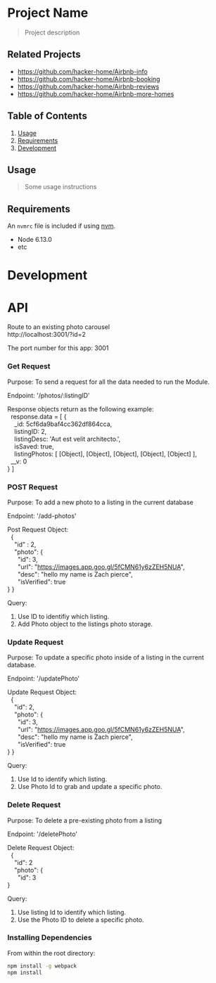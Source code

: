 # Project Name

> Project description

## Related Projects

  - https://github.com/hacker-home/Airbnb-info
  - https://github.com/hacker-home/Airbnb-booking
  - https://github.com/hacker-home/Airbnb-reviews
  - https://github.com/hacker-home/Airbnb-more-homes

## Table of Contents

1. [Usage](#Usage)
1. [Requirements](#requirements)
1. [Development](#development)

## Usage

> Some usage instructions

## Requirements

An `nvmrc` file is included if using [nvm](https://github.com/creationix/nvm).

- Node 6.13.0
- etc

# Development

# API 
Route to an existing photo carousel  
http://localhost:3001/?id=2

The port number for this app: 3001 

### Get Request 
Purpose: To send a request for all the data needed to run the Module.

Endpoint: '/photos/:listingID'

Response objects return as the following example:     
&nbsp;&nbsp;response.data = [ {  
&nbsp;&nbsp;&nbsp;&nbsp;_id: 5cf6da9baf4cc362df864cca,  
&nbsp;&nbsp;&nbsp;&nbsp;listingID: 2,  
&nbsp;&nbsp;&nbsp;&nbsp;listingDesc: 'Aut est velit architecto.',  
&nbsp;&nbsp;&nbsp;&nbsp;isSaved: true,  
&nbsp;&nbsp;&nbsp;&nbsp;listingPhotos: [ [Object], [Object], [Object], [Object], [Object] ],  
&nbsp;&nbsp;__v: 0  
     } ]

### POST Request
Purpose: To add a new photo to a listing in the current database

Endpoint: '/add-photos'


Post Request Object:   
&nbsp;&nbsp;{  
&nbsp;&nbsp;&nbsp;&nbsp;"id" : 2,  
&nbsp;&nbsp;&nbsp;&nbsp;"photo": {  
&nbsp;&nbsp;&nbsp;&nbsp;&nbsp;&nbsp;"id": 3,  
&nbsp;&nbsp;&nbsp;&nbsp;&nbsp;&nbsp;"url": "https://images.app.goo.gl/5fCMN61y6zZEH5NUA",  
&nbsp;&nbsp;&nbsp;&nbsp;&nbsp;&nbsp;"desc": "hello my name is Zach pierce",  
&nbsp;&nbsp;&nbsp;&nbsp;&nbsp;&nbsp;"isVerified": true  
	}
}

Query:  
 1. Use ID to identifiy which listing.
 2. Add Photo object to the listings photo storage.

### Update Request
Purpose: To update a specific photo inside of a listing in the current database.

Endpoint: '/updatePhoto'

Update Request Object:   
&nbsp;&nbsp;{  
&nbsp;&nbsp;&nbsp;&nbsp;"id": 2,  
&nbsp;&nbsp;&nbsp;&nbsp;"photo": {  
&nbsp;&nbsp;&nbsp;&nbsp;&nbsp;&nbsp;"id": 3,  
&nbsp;&nbsp;&nbsp;&nbsp;&nbsp;&nbsp;"url": "https://images.app.goo.gl/5fCMN61y6zZEH5NUA",  
&nbsp;&nbsp;&nbsp;&nbsp;&nbsp;&nbsp;"desc": "hello my name is Zach pierce",  
&nbsp;&nbsp;&nbsp;&nbsp;&nbsp;&nbsp;"isVerified": true  
	}
}

Query:  
1. Use Id to identify which listing.
2. Use Photo Id to grab and update a specific photo.

### Delete Request
Purpose: To delete a pre-existing photo from a listing

Endpoint: '/deletePhoto'

Delete Request Object:  
&nbsp;&nbsp;{  
&nbsp;&nbsp;&nbsp;&nbsp;"id": 2  
&nbsp;&nbsp;&nbsp;&nbsp;"photo": {  
&nbsp;&nbsp;&nbsp;&nbsp;&nbsp;&nbsp;"id": 3  
}

Query:  
1. Use listing Id to identify which listing.
2. Use the Photo ID to delete a specific photo.
### Installing Dependencies

From within the root directory:

```sh
npm install -g webpack
npm install
```
